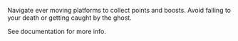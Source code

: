 Navigate ever moving platforms to collect points and boosts. Avoid falling to your death or getting caught by the ghost.

See documentation for more info.
